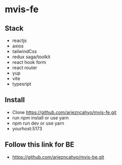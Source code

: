 # mvis-fe

## Stack
 - reactjs
 - axios
 - tailwindCss
 - redux saga/toolkit
 - react hook form
 - react router
 - yup
 - vite
 - typesript
 
 ## Install
  - Clone https://github.com/ariezncahyo/mvis-fe.git
  - run npm install or use yarn
  - npm run dev or use yarn
  - yourhost:5173
  
  ## Follow this link for BE
   - https://github.com/ariezncahyo/mvis-be.git
